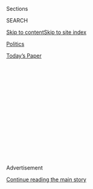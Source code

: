 <div id="app">

<div>

<div>

<div>

<div class="NYTAppHideMasthead css-1q2w90k e1suatyy0">

<div class="section css-ui9rw0 e1suatyy2">

<div class="css-eph4ug er09x8g0">

<div class="css-6n7j50">

</div>

<span class="css-1dv1kvn">Sections</span>

<div class="css-10488qs">

<span class="css-1dv1kvn">SEARCH</span>

</div>

[Skip to content](#site-content)[Skip to site
index](#site-index)

</div>

<div id="masthead-section-label" class="css-1wr3we4 eaxe0e00">

[Politics](https://www.nytimes.com/section/politics)

</div>

<div class="css-10698na e1huz5gh0">

</div>

</div>

<div id="masthead-bar-one" class="section hasLinks css-15hmgas e1csuq9d3">

<div class="css-uqyvli e1csuq9d0">

</div>

<div class="css-1uqjmks e1csuq9d1">

</div>

<div class="css-9e9ivx">

[](https://myaccount.nytimes.com/auth/login?response_type=cookie&client_id=vi)

</div>

<div class="css-1bvtpon e1csuq9d2">

[Today’s
Paper](https://www.nytimes.com/section/todayspaper)

</div>

</div>

</div>

</div>

<div data-aria-hidden="false">

<div id="site-content" data-role="main">

<div>

<div class="css-1aor85t" style="opacity:0.000000001;z-index:-1;visibility:hidden">

<div class="css-1hqnpie">

<div class="css-epjblv">

<span class="css-17xtcya">[Politics](/section/politics)</span><span class="css-x15j1o">|</span><span class="css-fwqvlz">Report
Criticizes Comey but Finds No Bias in F.B.I. Decision on
Clinton</span>

</div>

<div class="css-k008qs">

<div class="css-1iwv8en">

<span class="css-18z7m18"></span>

<div>

</div>

</div>

<span class="css-1n6z4y">https://nyti.ms/2HLq4Jb</span>

<div class="css-1705lsu">

<div class="css-4xjgmj">

<div class="css-4skfbu" data-role="toolbar" data-aria-label="Social Media Share buttons, Save button, and Comments Panel with current comment count" data-testid="share-tools">

  - 
  - 
  - 
  - 
    
    <div class="css-6n7j50">
    
    </div>

  - 
  - 

</div>

</div>

</div>

</div>

</div>

</div>

<div id="NYT_TOP_BANNER_REGION" class="css-13pd83m">

</div>

<div id="top-wrapper" class="css-1sy8kpn">

<div id="top-slug" class="css-l9onyx">

Advertisement

</div>

[Continue reading the main
story](#after-top)

<div class="ad top-wrapper" style="text-align:center;height:100%;display:block;min-height:250px">

<div id="top" class="place-ad" data-position="top" data-size-key="top">

</div>

</div>

<div id="after-top">

</div>

</div>

<div id="sponsor-wrapper" class="css-1hyfx7x">

<div id="sponsor-slug" class="css-19vbshk">

Supported by

</div>

[Continue reading the main
story](#after-sponsor)

<div id="sponsor" class="ad sponsor-wrapper" style="text-align:center;height:100%;display:block">

</div>

<div id="after-sponsor">

</div>

</div>

<div class="css-1vkm6nb ehdk2mb0">

# Report Criticizes Comey but Finds No Bias in F.B.I. Decision on Clinton

</div>

<div class="css-79elbk" data-testid="photoviewer-wrapper">

<div class="css-z3e15g" data-testid="photoviewer-wrapper-hidden">

</div>

<div class="css-1a48zt4 ehw59r15" data-testid="photoviewer-children">

![<span class="css-16f3y1r e13ogyst0" data-aria-hidden="true">James B.
Comey, the former F.B.I. director, during a conference this month in
Ottawa.</span><span class="css-cnj6d5 e1z0qqy90" itemprop="copyrightHolder"><span class="css-1ly73wi e1tej78p0">Credit...</span><span><span>Justin
Tang/Canadian Press, via Associated
Press</span></span></span>](https://static01.nyt.com/images/2018/06/16/us/16clinton-alpha/merlin_139107045_e9737120-2523-434e-a17c-22ad0464d695-articleLarge.jpg?quality=75&auto=webp&disable=upscale)

</div>

</div>

<div class="css-xt80pu e12qa4dv0">

<div class="css-18e8msd">

<div class="css-vp77d3 epjyd6m0">

<div class="css-1baulvz">

By [<span class="css-1baulvz last-byline" itemprop="name">Matt
Apuzzo</span>](http://www.nytimes.com/by/matt-apuzzo)

</div>

</div>

  - June 14,
    2018

  - 
    
    <div class="css-4xjgmj">
    
    <div class="css-d8bdto" data-role="toolbar" data-aria-label="Social Media Share buttons, Save button, and Comments Panel with current comment count" data-testid="share-tools">
    
      - 
      - 
      - 
      - 
        
        <div class="css-6n7j50">
        
        </div>
    
      - 
      - 
    
    </div>
    
    </div>

</div>

</div>

<div class="section meteredContent css-1r7ky0e" name="articleBody" itemprop="articleBody">

<div class="css-1fanzo5 StoryBodyCompanionColumn">

<div class="css-53u6y8">

WASHINGTON — The Justice Department’s inspector general on Thursday
painted a harsh portrait of the F.B.I. during the 2016 presidential
election, describing a destructive culture in which James B. Comey, the
former director, was “insubordinate,” senior officials privately bashed
Donald J. Trump and agents came to distrust prosecutors.

The 500-page report criticized Mr. Comey for breaking with longstanding
policy and publicly discussing — in a news conference and a pair of
letters in the middle of the campaign — an investigation into Hillary
Clinton’s use of a private email server in handling classified
information. The report was a firm rebuke of those actions, which Mr.
Comey has tried for months to defend.

Nevertheless, the inspector general, [Michael E.
Horowitz](https://www.nytimes.com/2018/06/13/us/politics/michael-horowitz-justice-department-inspector-general.html),
did not challenge the conclusion that Mrs. Clinton should not be
prosecuted. That investigation loomed over most of the presidential
campaign, and Mr. Horowitz and his investigators uncovered no proof that
political opinions at the F.B.I. influenced its outcome.

“We found no evidence that the conclusions by department prosecutors
were affected by bias or other improper considerations,” he wrote.
“Rather, we concluded that they were based on the prosecutor’s
assessment of facts, the law and past department practice.”

</div>

</div>

<div class="css-1fanzo5 StoryBodyCompanionColumn">

<div class="css-53u6y8">

But the report — initiated in response to a chorus of requests from
Congress and the public — was far from an exoneration. Mr. Horowitz was
unsparing in his criticism of Mr. Comey and referred five F.B.I.
employees for possible discipline over pro-Clinton or anti-Trump
commentary in electronic messages. He said agents were far too cozy with
journalists. And he described a breakdown in the chain of command,
calling it “extraordinary” that the attorney general acceded to Mr.
Comey during the most controversial moments of the Clinton
investigation.

The result, Mr. Horowitz said, undermined public confidence in the
F.B.I. and sowed doubt about the bureau’s handling of the Clinton
investigation, which even two years later remains politically divisive.
Mrs. Clinton’s supporters blame Mr. Comey for her election loss. Mr.
Trump believes that Mr. Comey and his agents conspired to clear Mrs.
Clinton of wrongdoing because they were openly hostile to his candidacy.

Mr. Horowitz repeatedly said he found no evidence that the F.B.I. rigged
the outcome. “Our review did not find documentary or testimonial
evidence directly connecting the political views these employees
expressed in their text messages and instant messages to the specific
investigative decisions we reviewed,” the report said.

The report is especially critical of two F.B.I. officials, Peter Strzok
and Lisa Page, [who exchanged
texts](https://www.nytimes.com/2017/12/12/us/fbi-trump-russia.html)
disparaging Mr. Trump. Many of those text messages had already been
released, but the report cites a previously undisclosed exchange:

Mr. Trump is “not ever going to become president, right? Right?\!” Ms.
Page wrote.

“No,” Mr. Strzok wrote. “No he won’t. We’ll stop it.”

Ms. Page has left the F.B.I. and Mr. Strzok has been reassigned to human
resources. Like other top F.B.I. officials, they were involved in both
the Clinton case and the investigation into the Trump campaign’s ties to
Russia. So while the inspector general’s report focuses entirely on the
Clinton case, it has ramifications for the investigation being carried
out by the special counsel, Robert S. Mueller III. Any evidence of bias
or rule-breaking in one case could be used to undermine confidence in
the other.

</div>

</div>

<div class="css-1fanzo5 StoryBodyCompanionColumn">

<div class="css-53u6y8">

Mr. Trump has repeatedly declared the Russia investigation a “witch
hunt” and was eagerly anticipating the release of Thursday’s report.
He was briefed on it but was notably silent about the conclusions.

The Republican National Committee, though, distributed talking points to
supporters criticizing a “fervent anti-Trump bias” and calling for Mr.
Strzok’s termination. The White House press secretary, Sarah Huckabee
Sanders, offered few remarks.

“It reaffirmed the president’s suspicions about Comey’s conduct and the
political bias among some of the members of the F.B.I.,” she said. But
she referred questions to the current F.B.I. director, Christopher A.
Wray.

Mr. Wray, in a rare news conference, said he took the report seriously
but said that nothing in the report “impugns the integrity” of the
F.B.I. “Our brand is doing just fine,” he
said.

</div>

</div>

<div id="doc-basic-promo-39" class="section interactive-content interactive-size-scoop css-174j8de" data-id="100000005955482">

## Read: Justice Dept. Report on the F.B.I.’s Handling of Clinton Inquiry

The Justice Department's inspector general released a report on Thursday
detailing the F.B.I.'s handling of the Clinton email investigation
during the 2016 presidential
election.

<div class="css-17ih8de interactive-body" data-sourceid="100000005955482">

![568 pages, 26.98
MB](https://int.nyt.com/data/documenthelper/39-justice-department-report-fbi-clinton-comey/5e54a6bfd23e7b94fbad/optimized/thumbnail.png)

</div>

</div>

<div class="css-1fanzo5 StoryBodyCompanionColumn">

<div class="css-53u6y8">

Mr. Wray was confirmed last year after the abrupt firing of Mr. Comey,
and the report serves as an unflattering book end to Mr. Comey’s
three-and-a-half-year tenure. The findings sharply criticize his
judgment as he injected the F.B.I. into presidential politics in ways
not seen since at least the Watergate era.

Mr. Comey [held a news conference in
July 2016](https://www.nytimes.com/2016/07/06/us/politics/hillary-clinton-fbi-email-comey.html)
to announce that he was recommending no charges against Mrs. Clinton and
to publicly chastise her email practices. It was highly unorthodox; the
Justice Department, not the F.B.I., makes charging decisions. And
officials have been reprimanded for injecting their opinions into legal
conclusions. Mr. Comey withheld his plans for a public statement from
his bosses at the Justice Department.

</div>

</div>

<div class="css-1fanzo5 StoryBodyCompanionColumn">

<div class="css-53u6y8">

“It was extraordinary and insubordinate for Comey to do so,” the
inspector general wrote, “and we found none of his reasons to be a
persuasive basis for deviating from well-established department policies
in a way intentionally designed to avoid supervision by department
leadership.”

</div>

</div>

<div class="css-79elbk" data-testid="photoviewer-wrapper">

<div class="css-z3e15g" data-testid="photoviewer-wrapper-hidden">

</div>

<div class="css-1a48zt4 ehw59r15" data-testid="photoviewer-children">

![<span class="css-16f3y1r e13ogyst0" data-aria-hidden="true">After a
campaign rally in Des Moines in October 2016, Hillary Clinton made a
statement about the F.B.I.’s decision to investigate additional
emails.</span><span class="css-cnj6d5 e1z0qqy90" itemprop="copyrightHolder"><span class="css-1ly73wi e1tej78p0">Credit...</span><span>Doug
Mills/The New York
Times</span></span>](https://static01.nyt.com/images/2018/06/15/us/politics/15dc-fbi2/merlin_113719807_bf6fae39-bd51-4715-8cb2-72dd3e72ce2a-articleLarge.jpg?quality=75&auto=webp&disable=upscale)

</div>

</div>

<div class="css-1fanzo5 StoryBodyCompanionColumn">

<div class="css-53u6y8">

Then in late October, over the objection of top Justice Department
officials, [Mr. Comey sent a letter to
Congress](https://www.nytimes.com/2016/10/29/us/politics/fbi-hillary-clinton-email.html)
disclosing that agents were scrutinizing new evidence in the Clinton
case.

That evidence did not change the outcome of the inquiry, but Mrs.
Clinton and many of her supporters [blame Mr. Comey’s late
disclosure](https://www.nytimes.com/2016/11/13/us/politics/hillary-clinton-james-comey.html)
for her defeat. Former campaign aides expressed disbelief Thursday at
another revelation in the report — that Mr. Comey had used a private
email account to conduct official F.B.I. business while he supervised
the investigation into Mrs. Clinton’s email practices. “I don’t know
whether to laugh or cry,” said Brian Fallon, the former campaign
spokesman.

And Mrs. Clinton herself responded on Twitter, noting only, “But my
emails.”

</div>

</div>

<div class="css-cfo9c3">

</div>

<div class="css-1fanzo5 StoryBodyCompanionColumn">

<div class="css-53u6y8">

Mr. Comey has defended his actions, saying he would have faced criticism
for any decision, so he opted to be transparent. F.B.I. officials have
acknowledged that they made those decisions in part because they assumed
Mrs. Clinton would win, and they worried about appearing to conceal
information to help her.

Mr. Comey and his agents also grew suspicious of Justice Department
prosecutors. Working-level agents wanted prosectors to be more
aggressive — a tension that the inspector general found “caused
significant strife and mistrust” between the two groups.

</div>

</div>

<div class="css-1fanzo5 StoryBodyCompanionColumn">

<div class="css-53u6y8">

Mr. Comey, too, said his decisions were influenced in part by concerns
that political appointees at the Justice Department did not have the
credibility to close the investigation. [In an Op-Ed published in The
New York
Times](https://www.nytimes.com/2018/06/14/opinion/comey-clinton-inspector-general.html)
responding to the report, Mr. Comey said he believed he was making the
right decisions at the time.

“As painful as the whole experience has been, I still believe that,” he
wrote. “And nothing in the inspector general’s report makes me think we
did the wrong thing.”

Mr. Comey has cultivated a reputation for fierce independence and
supreme self-confidence. Those traits were both assets and
vulnerabilities. Agents [widely saw
him](https://www.nytimes.com/2017/08/16/us/politics/comey-fbi-agents-confidence-survey.html)
as a strong leader.

But Mr. Comey believed that he was the only one who could steer the
F.B.I. through the political winds of the Clinton case, and that left
him alone to answer for the bureau’s actions.

Officially at least, Mr. Comey’s handling of the Clinton case cost him
his job. After the firing, the White House held up as justification a
Justice Department memo that criticized many of the actions now
highlighted by the inspector general. In that regard, the inspector
general would seem to underscore the stated reason for Mr. Comey’s
dismissal.

But Mr. Trump has muddied this issue. Hours after the firing, he
undercut his own staff and said that he had planned to fire Mr. Comey
even before receiving the recommendation. He said he had been thinking
about the Russia investigation when he fired Mr. Comey. His lawyer,
Rudolph W. Giuliani, added more recently that Mr. Comey was fired for
refusing to publicly exonerate Mr. Trump in the Russia case.

Those comments, along with [Mr. Comey’s account of private conversations
with the
president](https://www.nytimes.com/2017/05/18/us/politics/james-comey-memo-fbi-trump.html),
prompted the appointment of a special counsel to begin investigating Mr.
Trump for possible obstruction of justice. That inquiry continues. The
inspector general’s report does not directly affect that case, though
anything that undermines Mr. Comey’s credibility is politically and
legally beneficial to Mr. Trump.

</div>

</div>

<div class="css-1fanzo5 StoryBodyCompanionColumn">

<div class="css-53u6y8">

The inspector general is separately reviewing some aspects of the Russia
investigation, including Mr. Trump’s theory — backed up by no evidence —
that the F.B.I. spied on his campaign for political purposes. Those
matters were not covered in Thursday’s report.

Mr. Horowitz’s investigation has already [led to the firing of one top
F.B.I.
official](https://www.nytimes.com/2018/03/16/us/politics/andrew-mccabe-fbi-fired.html),
the former deputy director Andrew G. McCabe. Mr. Horowitz issued a
report in March that said Mr. McCabe had been dishonest about his
contacts with the news media about Mrs. Clinton.

Mr. McCabe has been a frequent target of Mr. Trump’s ire and is central
to his theory that the F.B.I. secretly worked to exonerate Mrs. Clinton.
Mr. McCabe’s wife ran unsuccessfully as a Democrat for the Virginia
State Senate and received significant campaign donations from an ally of
Mrs. Clinton. Despite the president’s criticism, the inspector general
said on Thursday that Mr. McCabe had not been required to recuse himself
from the Clinton case.

Among Mr. Horowitz’s original tasks was to identify whether F.B.I.
agents improperly disclosed information about the Clinton case to
reporters. But his inquiry was stymied, he said, because improper
contacts with journalists were so common. “The large number of F.B.I.
employees who were in contact with journalists during this time period
impacted our ability to identify the sources of leaks,” he wrote.

The report omitted any discussion of a potential leak of information in
fall 2016 to Mr. Giuliani, who was then one of Mr. Trump’s key campaign
surrogates but not yet his lawyer. Shortly before Mr. Comey announced
the discovery of new emails in the Clinton case, Mr. Giuliani appeared
on Fox News and hinted that major news was about to break: “I mean, I’m
talking about some pretty big surprises,” he said.

Mr. Horowitz has indicated that another report addressing leaks is
forthcoming. It is not clear whether Mr. Giuliani’s remarks will be
addressed.

</div>

</div>

</div>

<div>

</div>

<div>

</div>

<div>

</div>

<div>

<div id="bottom-wrapper" class="css-1ede5it">

<div id="bottom-slug" class="css-l9onyx">

Advertisement

</div>

[Continue reading the main
story](#after-bottom)

<div id="bottom" class="ad bottom-wrapper" style="text-align:center;height:100%;display:block;min-height:90px">

</div>

<div id="after-bottom">

</div>

</div>

</div>

</div>

</div>

## Site Index

<div>

</div>

## Site Information Navigation

  - [© <span>2020</span> <span>The New York Times
    Company</span>](https://help.nytimes.com/hc/en-us/articles/115014792127-Copyright-notice)

<!-- end list -->

  - [NYTCo](https://www.nytco.com/)
  - [Contact
    Us](https://help.nytimes.com/hc/en-us/articles/115015385887-Contact-Us)
  - [Work with us](https://www.nytco.com/careers/)
  - [Advertise](https://nytmediakit.com/)
  - [T Brand Studio](http://www.tbrandstudio.com/)
  - [Your Ad
    Choices](https://www.nytimes.com/privacy/cookie-policy#how-do-i-manage-trackers)
  - [Privacy](https://www.nytimes.com/privacy)
  - [Terms of
    Service](https://help.nytimes.com/hc/en-us/articles/115014893428-Terms-of-service)
  - [Terms of
    Sale](https://help.nytimes.com/hc/en-us/articles/115014893968-Terms-of-sale)
  - [Site
    Map](https://spiderbites.nytimes.com)
  - [Help](https://help.nytimes.com/hc/en-us)
  - [Subscriptions](https://www.nytimes.com/subscription?campaignId=37WXW)

</div>

</div>

</div>

</div>
